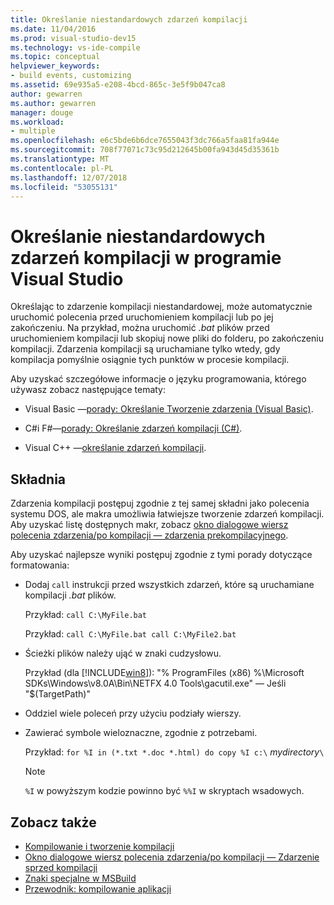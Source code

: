 ```yaml
---
title: Określanie niestandardowych zdarzeń kompilacji
ms.date: 11/04/2016
ms.prod: visual-studio-dev15
ms.technology: vs-ide-compile
ms.topic: conceptual
helpviewer_keywords:
- build events, customizing
ms.assetid: 69e935a5-e208-4bcd-865c-3e5f9b047ca8
author: gewarren
ms.author: gewarren
manager: douge
ms.workload:
- multiple
ms.openlocfilehash: e6c5bde6b6dce7655043f3dc766a5faa81fa944e
ms.sourcegitcommit: 708f77071c73c95d212645b00fa943d45d35361b
ms.translationtype: MT
ms.contentlocale: pl-PL
ms.lasthandoff: 12/07/2018
ms.locfileid: "53055131"
---
```

# <a name="specify-custom-build-events-in-visual-studio"></a>Określanie niestandardowych zdarzeń kompilacji w programie Visual Studio

Określając to zdarzenie kompilacji niestandardowej, może automatycznie uruchomić polecenia przed uruchomieniem kompilacji lub po jej zakończeniu. Na przykład, można uruchomić *.bat* plików przed uruchomieniem kompilacji lub skopiuj nowe pliki do folderu, po zakończeniu kompilacji. Zdarzenia kompilacji są uruchamiane tylko wtedy, gdy kompilacja pomyślnie osiągnie tych punktów w procesie kompilacji.

 Aby uzyskać szczegółowe informacje o języku programowania, którego używasz zobacz następujące tematy:

-   Visual Basic —[porady: Określanie Tworzenie zdarzenia (Visual Basic)](../ide/how-to-specify-build-events-visual-basic.md).

-   C#i F#—[porady: Określanie zdarzeń kompilacji (C#)](../ide/how-to-specify-build-events-csharp.md).

-   Visual C++ —[określanie zdarzeń kompilacji](/cpp/ide/specifying-build-events).

## <a name="syntax"></a>Składnia

Zdarzenia kompilacji postępuj zgodnie z tej samej składni jako polecenia systemu DOS, ale makra umożliwia łatwiejsze tworzenie zdarzeń kompilacji. Aby uzyskać listę dostępnych makr, zobacz [okno dialogowe wiersz polecenia zdarzenia/po kompilacji — zdarzenia prekompilacyjnego](../ide/reference/pre-build-event-post-build-event-command-line-dialog-box.md).

 Aby uzyskać najlepsze wyniki postępuj zgodnie z tymi porady dotyczące formatowania:

- Dodaj `call` instrukcji przed wszystkich zdarzeń, które są uruchamiane kompilacji *.bat* plików.

   Przykład: `call C:\MyFile.bat`

   Przykład: `call C:\MyFile.bat call C:\MyFile2.bat`

- Ścieżki plików należy ująć w znaki cudzysłowu.

   Przykład (dla [!INCLUDE[win8](../debugger/includes/win8_md.md)]): "% ProgramFiles (x86) %\Microsoft SDKs\Windows\v8.0A\Bin\NETFX 4.0 Tools\gacutil.exe" — Jeśli "$(TargetPath)"

- Oddziel wiele poleceń przy użyciu podziały wierszy.

- Zawierać symbole wieloznaczne, zgodnie z potrzebami.

   Przykład: `for %I in (*.txt *.doc *.html) do copy %I c:\` *mydirectory*`\`

  > [!NOTE]
  >  `%I` w powyższym kodzie powinno być `%%I` w skryptach wsadowych.

## <a name="see-also"></a>Zobacz także

- [Kompilowanie i tworzenie kompilacji](../ide/compiling-and-building-in-visual-studio.md)
- [Okno dialogowe wiersz polecenia zdarzenia/po kompilacji — Zdarzenie sprzed kompilacji](../ide/reference/pre-build-event-post-build-event-command-line-dialog-box.md)
- [Znaki specjalne w MSBuild](../msbuild/msbuild-special-characters.md)
- [Przewodnik: kompilowanie aplikacji](../ide/walkthrough-building-an-application.md)
